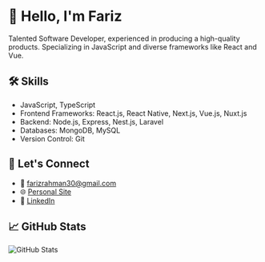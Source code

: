 # 👋 Hello, I'm Fariz

Talented Software Developer, experienced in producing a high-quality products. Specializing in JavaScript and diverse frameworks like React and Vue.

## 🛠️ Skills

- JavaScript, TypeScript
- Frontend Frameworks: React.js, React Native, Next.js, Vue.js, Nuxt.js
- Backend: Node.js, Express, Nest.js, Laravel
- Databases: MongoDB, MySQL
- Version Control: Git

## 🔗 Let's Connect

- 📧 farizrahman30@gmail.com
- 🌐 [Personal Site](https://ayisdev.my.id)
- 👔 [LinkedIn](https://www.linkedin.com/in/ayisrhmn/)

## 📈 GitHub Stats

![GitHub Stats](https://github-readme-stats.vercel.app/api/top-langs/?username=ayisrhmn&theme=dark&hide=html,css)


